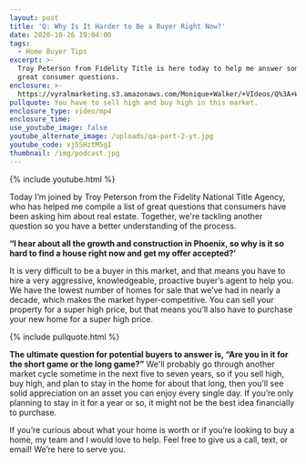 ```yaml
---
layout: post
title: 'Q: Why Is It Harder to Be a Buyer Right Now?'
date: 2020-10-26 19:04:00
tags:
  - Home Buyer Tips
excerpt: >-
  Troy Peterson from Fidelity Title is here today to help me answer some more
  great consumer questions.
enclosure: >-
  https://vyralmarketing.s3.amazonaws.com/Monique+Walker/+VIdeos/Q%3A+Why+Is+It+Harder+to+Be+a+Buyer+Right+Now%3F.mp4
pullquote: You have to sell high and buy high in this market.
enclosure_type: video/mp4
enclosure_time:
use_youtube_image: false
youtube_alternate_image: /uploads/qa-part-2-yt.jpg
youtube_code: xj5SHztM5gI
thumbnail: /img/podcast.jpg
---
```


{% include youtube.html %}

Today I’m joined by Troy Peterson from the Fidelity National Title Agency, who has helped me compile a list of great questions that consumers have been asking him about real estate. Together, we're tackling another question so you have a better understanding of the process.

**“I hear about all the growth and construction in Phoenix, so why is it so hard to find a house right now and get my offer accepted?’**

It is very difficult to be a buyer in this market, and that means you have to hire a very aggressive, knowledgeable, proactive buyer’s agent to help you. We have the lowest number of homes for sale that we’ve had in nearly a decade, which makes the market hyper-competitive. You can sell your property for a super high price, but that means you’ll also have to purchase your new home for a super high price.

{% include pullquote.html %}

**The ultimate question for potential buyers to answer is, “Are you in it for the short game or the long game?”** We'll probably go through another market cycle sometime in the next five to seven years, so if you sell high, buy high, and plan to stay in the home for about that long, then you’ll see solid appreciation on an asset you can enjoy every single day. If you’re only planning to stay in it for a year or so, it might not be the best idea financially to purchase.

If you’re curious about what your home is worth or if you’re looking to buy a home, my team and I would love to help. Feel free to give us a call, text, or email\! We’re here to serve you.
